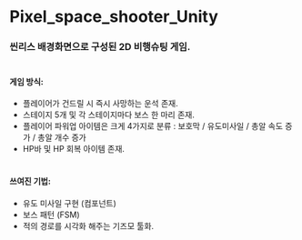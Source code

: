 # Pixel_space_shooter_Unity

### 씬리스 배경화면으로 구성된 2D 비행슈팅 게임.</br></br>

#### 게임 방식:</br>
+ 플레이어가 건드릴 시 즉시 사망하는 운석 존재.
+ 스테이지 5개 및 각 스테이지마다 보스 한 마리 존재.
+ 플레이어 파워업 아이템은 크게 4가지로 분류 : 보호막 / 유도미사일 / 총알 속도 증가 / 총알 개수 증가
+ HP바 및 HP 회복 아이템 존재.</br></br>

#### 쓰여진 기법:</br>
+ 유도 미사일 구현 (컴포넌트)
+ 보스 패턴 (FSM)
+ 적의 경로를 시각화 해주는 기즈모 툴화.
